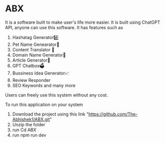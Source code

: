 # ABX

It is a software built to make user's life more easier.
It is built using ChatGPT API, anyone can use this software.
It has features such as

1.  Hashatag Generator#️⃣
2.  Pet Name Genearator🐶
3.  Content Translator 📑
4.  Domain Name Generator🔗
5.  Article Generator🧾
6.  GPT Chatbox🗳️
7.  Bussiness Idea Generator📈
8.  Review Responder
9.  SEO Keywords
    and many more

Users can freely use this system without any cost.

To run this application on your system

1.  Download the project using this link "https://github.com/The-Abhishek1/ABX.git"
2.  Unzip the folder
3.  run Cd ABX
4.  run npm run dev
